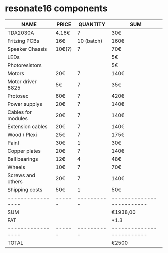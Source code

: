 # resonate16 components





| NAME               | PRICE  | QUANTITY   | SUM                       |
| ------------------ | ------ | ---------- | ------------------------- |
| TDA2030A           | 4.16€  | 7          | 30€                       |
| Fritzing PCBs      | 16€    | 10 (batch) | 160€                      |
| Speaker Chassis    | 10€(?) | 7          | 70€                       |
| LEDs               |        |            | 5€                        |
| Photoresistors     |        |            | 5€                        |
| Motors             | 20€    | 7          | 140€                      |
| Motor driver 8825  | 5€     | 7          | 35€                       |
| Protosec           | 60€    | 7          | 420€                      |
| Power supplys      | 20€    | 7          | 140€                      |
| Cables for modules | 20€    | 7          | 140€                      |
| Extension cables   | 20€    | 7          | 140€                      |
| Wood / Plexi       | 25€    | 7          | 175€                      |
| Paint              | 30€    | 1          | 30€                       |
| Copper plates      | 20€    | 7          | 140€                      |
| Ball bearings      | 12€    | 4          | 48€                       |
| Wheels             | 10€    | 7          | 70€                       |
| Screws and others  | 20€    | 7          | 140€                      |
| Shipping costs     | 50€    | 1          | 50€                       |
| -----------------  | ------ | ---------- | ------------------------- |
| SUM                |        |            | €1938,00                  |
| FAT                |        |            | *1.3                      |
| -----------------  | ------ | ---------- | ------------------------- |
| TOTAL              |        |            | €2500                     |
